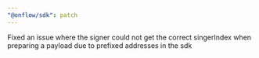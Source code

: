 ```yaml
---
"@onflow/sdk": patch
---
```


Fixed an issue where the signer could not get the correct singerIndex when preparing a payload due to prefixed addresses in the sdk

